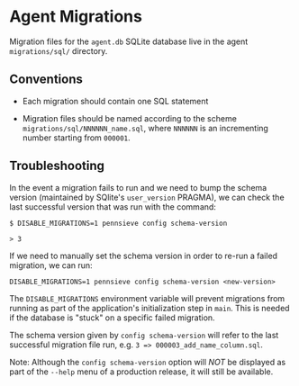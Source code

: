 # Agent Migrations

Migration files for the `agent.db` SQLite database live in the agent
`migrations/sql/` directory.

## Conventions

- Each migration should contain one SQL statement

- Migration files should be named according to the scheme `migrations/sql/NNNNNN_name.sql`,
  where `NNNNNN` is an incrementing number starting from `000001`.

## Troubleshooting

In the event a migration fails to run and we need to bump the schema version
(maintained by SQlite's `user_version` PRAGMA), we can check the last successful
version that was run with the command:

```
$ DISABLE_MIGRATIONS=1 pennsieve config schema-version

> 3
```

If we need to manually set the schema version in order to re-run a failed
migration, we can run:

```
DISABLE_MIGRATIONS=1 pennsieve config schema-version <new-version>
```

The `DISABLE_MIGRATIONS` environment variable will prevent migrations from 
running as part of the application's initialization step in `main`. This
is needed if the database is "stuck" on a specific failed migration.

The schema version given by `config schema-version` will refer to the last
successful migration file run, e.g. `3 => 000003_add_name_column.sql`.

Note: Although the `config schema-version` option will *NOT* be displayed as 
part of the `--help` menu of a production release, it will still be available.

